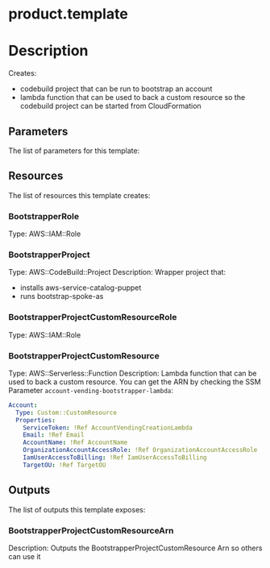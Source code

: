 # product.template
# Description
Creates:
 - codebuild project that can be run to bootstrap an account
 - lambda function that can be used to back a custom resource so the codebuild project can be started from CloudFormation


## Parameters
The list of parameters for this template:


## Resources
The list of resources this template creates:

### BootstrapperRole 
Type: AWS::IAM::Role  
### BootstrapperProject 
Type: AWS::CodeBuild::Project 
Description: Wrapper project that:
  - installs aws-service-catalog-puppet
  - runs bootstrap-spoke-as
 
### BootstrapperProjectCustomResourceRole 
Type: AWS::IAM::Role  
### BootstrapperProjectCustomResource 
Type: AWS::Serverless::Function 
Description: Lambda function that can be used to back a custom resource.  You can get the ARN by checking the SSM Parameter
```account-vending-bootstrapper-lambda```:
```yaml
Account:
  Type: Custom::CustomResource
  Properties:
    ServiceToken: !Ref AccountVendingCreationLambda
    Email: !Ref Email
    AccountName: !Ref AccountName
    OrganizationAccountAccessRole: !Ref OrganizationAccountAccessRole
    IamUserAccessToBilling: !Ref IamUserAccessToBilling
    TargetOU: !Ref TargetOU
```
 

## Outputs
The list of outputs this template exposes:

### BootstrapperProjectCustomResourceArn 
Description: Outputs the BootstrapperProjectCustomResource Arn so others can use it
  

